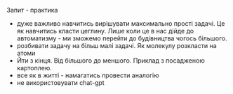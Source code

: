 Запит - практика

- дуже важливо навчитись вирішувати максимально прості задачі. Це як навчитись класти цеглину. Лише коли це в нас дійде до автоматизму - ми зможемо перейти до будівництва чогось більшого.
- розбивати задачу на більш малі задачі. Як молекулу розкласти на атоми
- Йти з кінця. Від більшого до меншого. Приклад з посадженою картоплею.
- все як в житті - намагатись провести аналогію
- не використовувати chat-gpt
